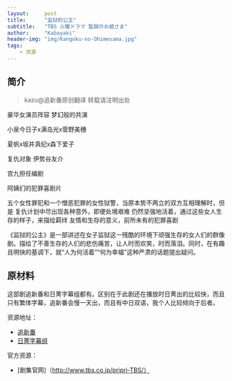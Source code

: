 ```yaml
---
layout:     post
title:      "监狱的公主"
subtitle:   "TBS 火曜ドラマ 監獄のお姫さま"
author:     "Kabayaki"
header-img: "img/Kangoku-no-Ohimesama.jpg"
tags:
    - 资源
---
```


## 简介
>kazu@追新番原创翻译 转载请注明出处

豪华女演员阵容 梦幻般的共演

小泉今日子x满岛光x菅野美穗

夏帆x坂井真纪x森下爱子

复仇对象 伊势谷友介

宫九担任编剧 

阿姨们的犯罪喜剧片

五个女性罪犯和一个憎恶犯罪的女性狱警，当原本势不两立的双方互相理解时，但是 复仇计划中尽出现各种意外，即便处境艰难 仍然坚强地活着，通过这些女人生存的样子，来描绘羁绊 友情和生存的意义，前所未有的犯罪喜剧

《监狱的公主》是一部讲述在女子监狱这一残酷的环境下顽强生存的女人们的群像剧。描绘了不善生存的人们的悲伤痛苦，让人时而欢笑，时而落泪。同时，在有趣且明快的基调下，就“人为何活着”“何为幸福”这种严肃的话题提出疑问。

## 原材料

这部剧追新番和日菁字幕组都有。区别在于此剧还在播放时日菁出的比较快，而且只有繁体字幕，追新番会慢一天出，而且有中日双语，我个人比较倾向于后者。

资源地址：

* [追新番](http://www.zhuixinfan.com/viewtvplay-816.html)   
* [日菁字幕组](http://www.mytvbt.net/viewthread.php?tid=3696&extra=page%3D1)

官方资源：

* [剧集官网]（http://www.tbs.co.jp/pripri-TBS/）
